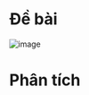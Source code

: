 # Đề bài
![image](https://github.com/VanHoang110802/Competitive_Programming/assets/108053955/7a72d249-4324-474b-9820-902153dfb90b)

# Phân tích
